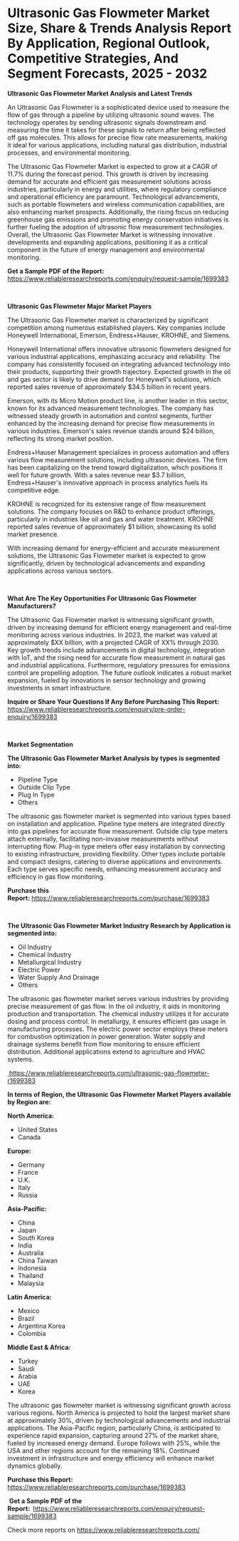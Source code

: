 <p><h1>Ultrasonic Gas Flowmeter Market Size, Share & Trends Analysis Report By Application, Regional Outlook, Competitive Strategies, And Segment Forecasts, 2025 - 2032</h1></p><p><strong>Ultrasonic Gas Flowmeter Market Analysis and Latest Trends</strong></p>
<p><p>An Ultrasonic Gas Flowmeter is a sophisticated device used to measure the flow of gas through a pipeline by utilizing ultrasonic sound waves. The technology operates by sending ultrasonic signals downstream and measuring the time it takes for these signals to return after being reflected off gas molecules. This allows for precise flow rate measurements, making it ideal for various applications, including natural gas distribution, industrial processes, and environmental monitoring.</p><p>The Ultrasonic Gas Flowmeter Market is expected to grow at a CAGR of 11.7% during the forecast period. This growth is driven by increasing demand for accurate and efficient gas measurement solutions across industries, particularly in energy and utilities, where regulatory compliance and operational efficiency are paramount. Technological advancements, such as portable flowmeters and wireless communication capabilities, are also enhancing market prospects. Additionally, the rising focus on reducing greenhouse gas emissions and promoting energy conservation initiatives is further fueling the adoption of ultrasonic flow measurement technologies. Overall, the Ultrasonic Gas Flowmeter Market is witnessing innovative developments and expanding applications, positioning it as a critical component in the future of energy management and environmental monitoring.</p></p>
<p><strong>Get a Sample PDF of the Report:&nbsp;</strong> <a href="https://www.reliableresearchreports.com/enquiry/request-sample/1699383?utm_campaign=2224&utm_medium=2&utm_source=Github&utm_content=ia&utm_term=10042025&utm_id=ultrasonic-gas-flowmeter">https://www.reliableresearchreports.com/enquiry/request-sample/1699383</a></p>
<p>&nbsp;</p>
<p><strong>Ultrasonic Gas Flowmeter Major Market Players</strong></p>
<p><p>The Ultrasonic Gas Flowmeter market is characterized by significant competition among numerous established players. Key companies include Honeywell International, Emerson, Endress+Hauser, KROHNE, and Siemens. </p><p>Honeywell International offers innovative ultrasonic flowmeters designed for various industrial applications, emphasizing accuracy and reliability. The company has consistently focused on integrating advanced technology into their products, supporting their growth trajectory. Expected growth in the oil and gas sector is likely to drive demand for Honeywell's solutions, which reported sales revenue of approximately $34.5 billion in recent years.</p><p>Emerson, with its Micro Motion product line, is another leader in this sector, known for its advanced measurement technologies. The company has witnessed steady growth in automation and control segments, further enhanced by the increasing demand for precise flow measurements in various industries. Emerson's sales revenue stands around $24 billion, reflecting its strong market position.</p><p>Endress+Hauser Management specializes in process automation and offers various flow measurement solutions, including ultrasonic devices. The firm has been capitalizing on the trend toward digitalization, which positions it well for future growth. With a sales revenue near $3.7 billion, Endress+Hauser's innovative approach in process analytics fuels its competitive edge.</p><p>KROHNE is recognized for its extensive range of flow measurement solutions. The company focuses on R&D to enhance product offerings, particularly in industries like oil and gas and water treatment. KROHNE reported sales revenue of approximately $1 billion, showcasing its solid market presence.</p><p>With increasing demand for energy-efficient and accurate measurement solutions, the Ultrasonic Gas Flowmeter market is expected to grow significantly, driven by technological advancements and expanding applications across various sectors.</p></p>
<p>&nbsp;</p>
<p><strong>What Are The Key Opportunities For Ultrasonic Gas Flowmeter Manufacturers?</strong></p>
<p><p>The Ultrasonic Gas Flowmeter market is witnessing significant growth, driven by increasing demand for efficient energy management and real-time monitoring across various industries. In 2023, the market was valued at approximately $XX billion, with a projected CAGR of XX% through 2030. Key growth trends include advancements in digital technology, integration with IoT, and the rising need for accurate flow measurement in natural gas and industrial applications. Furthermore, regulatory pressures for emissions control are propelling adoption. The future outlook indicates a robust market expansion, fueled by innovations in sensor technology and growing investments in smart infrastructure.</p></p>
<p><strong>Inquire or Share Your Questions If Any Before Purchasing This Report:</strong> <a href="https://www.reliableresearchreports.com/enquiry/pre-order-enquiry/1699383?utm_campaign=2224&utm_medium=2&utm_source=Github&utm_content=ia&utm_term=10042025&utm_id=ultrasonic-gas-flowmeter">https://www.reliableresearchreports.com/enquiry/pre-order-enquiry/1699383</a></p>
<p>&nbsp;</p>
<p><strong>Market Segmentation</strong></p>
<p><strong>The Ultrasonic Gas Flowmeter Market Analysis by types is segmented into:</strong></p>
<p><ul><li>Pipeline Type</li><li>Outside Clip Type</li><li>Plug In Type</li><li>Others</li></ul></p>
<p><p>The ultrasonic gas flowmeter market is segmented into various types based on installation and application. Pipeline type meters are integrated directly into gas pipelines for accurate flow measurement. Outside clip type meters attach externally, facilitating non-invasive measurements without interrupting flow. Plug-in type meters offer easy installation by connecting to existing infrastructure, providing flexibility. Other types include portable and compact designs, catering to diverse applications and environments. Each type serves specific needs, enhancing measurement accuracy and efficiency in gas flow monitoring.</p></p>
<p><strong>Purchase this Report:&nbsp;</strong><a href="https://www.reliableresearchreports.com/purchase/1699383?utm_campaign=2224&utm_medium=2&utm_source=Github&utm_content=ia&utm_term=10042025&utm_id=ultrasonic-gas-flowmeter">https://www.reliableresearchreports.com/purchase/1699383</a></p>
<p>&nbsp;</p>
<p><strong>The Ultrasonic Gas Flowmeter Market Industry Research by Application is segmented into:</strong></p>
<p><ul><li>Oil Industry</li><li>Chemical Industry</li><li>Metallurgical Industry</li><li>Electric Power</li><li>Water Supply And Drainage</li><li>Others</li></ul></p>
<p><p>The ultrasonic gas flowmeter market serves various industries by providing precise measurement of gas flow. In the oil industry, it aids in monitoring production and transportation. The chemical industry utilizes it for accurate dosing and process control. In metallurgy, it ensures efficient gas usage in manufacturing processes. The electric power sector employs these meters for combustion optimization in power generation. Water supply and drainage systems benefit from flow monitoring to ensure efficient distribution. Additional applications extend to agriculture and HVAC systems.</p></p>
<p><a href="https://www.reliableresearchreports.com/ultrasonic-gas-flowmeter-r1699383?utm_campaign=2224&utm_medium=2&utm_source=Github&utm_content=ia&utm_term=10042025&utm_id=ultrasonic-gas-flowmeter">&nbsp;https://www.reliableresearchreports.com/ultrasonic-gas-flowmeter-r1699383</a></p>
<p><strong>In terms of Region, the Ultrasonic Gas Flowmeter Market Players available by Region are:</strong></p>
<p>
    <p> <strong> North America: </strong>
        <ul>
            <li>United States</li>
            <li>Canada</li>
        </ul>
        </p> 
    <p> <strong> Europe: </strong>
        <ul>
            <li>Germany</li>
            <li>France</li>
            <li>U.K.</li>
            <li>Italy</li>
            <li>Russia</li>
        </ul>
        </p> 
    <p> <strong> Asia-Pacific: </strong>
        <ul>
            <li>China</li>
            <li>Japan</li>
            <li>South Korea</li>
            <li>India</li>
            <li>Australia</li>
            <li>China Taiwan</li>
            <li>Indonesia</li>
            <li>Thailand</li>
            <li>Malaysia</li>
        </ul>
        </p> 
    <p> <strong> Latin America: </strong>
        <ul>
            <li>Mexico</li>
            <li>Brazil</li>
            <li>Argentina Korea</li>
            <li>Colombia</li>
        </ul>
        </p> 
    <p> <strong> Middle East & Africa: </strong>
        <ul>
            <li>Turkey</li>
            <li>Saudi</li>
            <li>Arabia</li>
            <li>UAE</li>
            <li>Korea</li>
        </ul>
    </p>
    </p>
<p><p>The ultrasonic gas flowmeter market is witnessing significant growth across various regions. North America is projected to hold the largest market share at approximately 30%, driven by technological advancements and industrial applications. The Asia-Pacific region, particularly China, is anticipated to experience rapid expansion, capturing around 27% of the market share, fueled by increased energy demand. Europe follows with 25%, while the USA and other regions account for the remaining 18%. Continued investment in infrastructure and energy efficiency will enhance market dynamics globally.</p></p>
<p><strong>Purchase this Report: </strong><a href="https://www.reliableresearchreports.com/purchase/1699383?utm_campaign=2224&utm_medium=2&utm_source=Github&utm_content=ia&utm_term=10042025&utm_id=ultrasonic-gas-flowmeter">https://www.reliableresearchreports.com/purchase/1699383</a></p>
<p>&nbsp;<strong>Get a Sample PDF of the Report:&nbsp;&nbsp;</strong><a href="https://www.reliableresearchreports.com/enquiry/request-sample/1699383?utm_campaign=2224&utm_medium=2&utm_source=Github&utm_content=ia&utm_term=10042025&utm_id=ultrasonic-gas-flowmeter">https://www.reliableresearchreports.com/enquiry/request-sample/1699383</a></p>
<p><strong></strong></p>
<p>Check more reports on <a href="https://www.reliableresearchreports.com/?utm_campaign=2224&utm_medium=2&utm_source=Github&utm_content=ia&utm_term=10042025&utm_id=ultrasonic-gas-flowmeter">https://www.reliableresearchreports.com/</a></p>